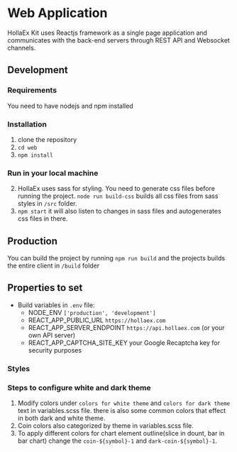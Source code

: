 # Web Application

HollaEx Kit uses Reactjs framework as a single page application and communicates with the back-end servers through REST API and Websocket channels.

## Development

### Requirements

You need to have nodejs and npm installed

### Installation

1. clone the repository
2. `cd web`
3. `npm install`

### Run in your local machine

2. HollaEx uses sass for styling. You need to generate css files before running the project. `node run build-css` builds all css files from sass styles in `/src` folder.
3. `npm start` it will also listen to changes in sass files and autogenerates css files in there.

## Production

You can build the project by running `npm run build` and the projects builds the entire client in `/build` folder

## Properties to set

- Build variables in `.env` file:
  - NODE_ENV `['production', 'development']`
  - REACT_APP_PUBLIC_URL `https://hollaex.com`
  - REACT_APP_SERVER_ENDPOINT `https://api.hollaex.com` (or your own API server)
  - REACT_APP_CAPTCHA_SITE_KEY your Google Recaptcha key for security purposes

### Styles

### Steps to configure white and dark theme

1. Modify colors under `colors for white theme` and `colors for dark theme` text in variables.scss file. there is also some common colors that effect in both dark and white theme.
2. Coin colors also categorized by theme in variables.scss file.
3. To apply different colors for chart element outline(slice in dount, bar in bar chart) change the `coin-${symbol}-1` and `dark-coin-${symbol}-1`.
